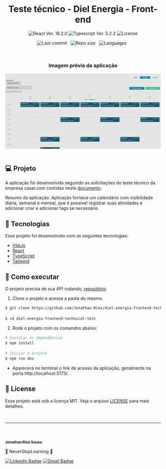<h1 align="center">Teste técnico - Diel Energia - Front-end</h1>

<p align="center">
  <img 
    src="https://img.shields.io/badge/React-18.2.0-blue" 
    alt="React Ver. 18.2.0"
  />
  <img 
    src="https://img.shields.io/badge/Typescript-5.2.2-blue"
    alt="Typescript Ver. 5.2.2" 
  />
  <img 
    alt="License"
    src="https://img.shields.io/static/v1?label=license&message=MIT&color=E51C44&labelColor=0A1033"
  />
</p>

<div align="center">

  ![Last commit](https://img.shields.io/github/last-commit/Jonathan-Rios/diel-energia-frontend-technical-test?color=4DA1CD 'Last commit') &nbsp;
  ![Repo size](https://img.shields.io/github/repo-size/Jonathan-Rios/diel-energia-frontend-technical-test?color=4DA1CD 'Repo size') &nbsp;
  ![Languages](https://img.shields.io/github/languages/count/Jonathan-Rios/diel-energia-frontend-technical-test?color=4DA1CD 'Languages') &nbsp;
  
</div>

<br>

<h3 align="center">Imagem prévia da aplicação</h3>
 
<div align="center">
  <img src=".github/project-preview.png?style=flat" alt="Cover" />
</div>

<br>

## 💻 Projeto
A aplicação foi desenvolvida seguindo as solicitações do teste técnico da empresa casar.com contidas neste [documento](./CHALLENGE_README.md).

Resumo da aplicação: Aplicação fornece um calendário com visibilidade diária, semanal e mensal, que é possivel registrar suas atividades e adicionar criar e adicionar tags se necessário.

## 🧪 Tecnologias

Esse projeto foi desenvolvido com as seguintes tecnologias:

- [ViteJs](https://vitejs.dev/)
- [React](https://reactjs.org)
- [TypeScript](https://www.typescriptlang.org/)
- [Tailwind](https://tailwindcss.com/)


## 🚀 Como executar

O projeto precisa de sua API rodando, [repositório](https://github.com/Jonathan-Rios/diel-energia-backend-technical-test).

1. Clone o projeto e acesse a pasta do mesmo.

```bash
$ git clone https://github.com/Jonathan-Rios/diel-energia-frontend-technical-test.git

$ cd diel-energia-frontend-technical-test
```

2. Rode o projeto com os comandos abaixo:
```bash
# Instalar as dependências
$ npm install

# Iniciar o projeto
$ npm run dev
```
- Aparecerá no terminal o link de acesso da aplicação, geralmente na porta http://localhost:5173/.

## 📝 License

Esse projeto está sob a licença MIT. Veja o arquivo [LICENSE](./LICENSE.md) para mais detalhes.

<br />


---
<br />

<a href="https://github.com/Jonathan-Rios">
 <img src="https://github.com/Jonathan-Rios.png" width="100px;" alt="" />
 <br />
 <sub><b>Jonathan Rios Sousa</b></sub></a>

💠 NeverStopLearning 💠

[![Linkedin Badge](https://img.shields.io/badge/-Jonathan-blue?style=flat-square&logo=Linkedin&logoColor=white&link=https://www.linkedin.com/in/jonathan-rios-sousa-19b3431b6/)](https://www.linkedin.com/in/jonathan-rios-sousa-19b3431b6/) 
[![Gmail Badge](https://img.shields.io/badge/-jonathan.riosousa@gmail.com-c14438?style=flat-square&logo=Gmail&logoColor=white&link=mailto:jonathan.riosousa@gmail.com)](mailto:jonathan.riosousa@gmail.com)
